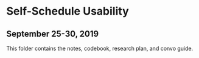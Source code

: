 # Self-Schedule Usability
## September 25-30, 2019

This folder contains the notes, codebook, research plan, and convo guide. 

